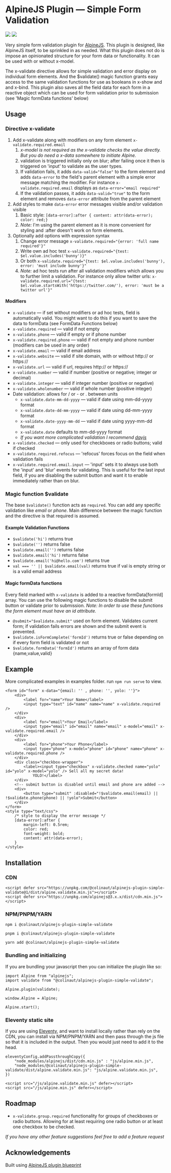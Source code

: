 # AlpineJS Plugin — Simple Form Validation

![](https://img.shields.io/bundlephobia/min/@colinaut/alpinejs-plugin-simple-validate)
![](https://img.shields.io/npm/v/@colinaut/alpinejs-plugin-simple-validate)

Very simple form validation plugin for [AlpineJS](https://alpinejs.dev). This plugin is designed, like AlpineJS itself, to be sprinkled in as needed. What this plugin does not do is impose an opinionated structure for your form data or functionality. It can be used with or without x-model.

The x-validate directive allows for simple validation and error display on individual form elements. And the $validate() magic function grants easy access to the same validation functions for use as booleans in x-show and and x-bind. This plugin also saves all the field data for each form in a reactive object which can be used for form validation prior to submission (see 'Magic formData functions' below)

## Usage

### Directive x-validate

1. Add x-validate along with modifiers on any form element `x-validate.required.email`
   1. *x-model is not required as the x-validate checks the value directly. But you do need a x-data somewhere to initiate Alpine.*
   2. validation is triggered initially only on blur; after failing once it then is triggered on 'input' to validate as the user types.
   3. If validation fails, it adds `data-valid="false"` to the form element and adds `data-error` to the field's parent element with a simple error message matching the modifier. For instance `x-validate.required.email` displays as `data-error="email required"`
   4. If the validation passes, it adds `data-valid="true"` to the form element and removes `data-error` attribute from the parent element
2. Add styles to make `data-error` error messages visible and/or validation visible
   1. Basic style: `[data-error]:after { content: attr(data-error); color: red;}`
   2. *Note:* I'm using the parent element as it is more convenient for styling and :after doesn't work on form elements.
3. Optionally add options with expression syntax
   1. Change error message `x-validate.required="{error: 'full name required'}"`
   2. Write own ad hoc test `x-validate.required="{test: $el.value.includes('bunny')}"`
   3. Or both `x-validate.required="{test: $el.value.includes('bunny'), error: 'must include bunny'}"`
   4. *Note:* ad hoc tests run after all validation modifiers which allows you to further limit a validation. For instance only allow twitter urls: `x-validate.required.url="{test: $el.value.startsWith('https://twitter.com/'), error: 'must be a twitter url'}"`

#### Modifiers

* `x-validate` — if set without modifiers or ad hoc tests, field is automatically valid. You might want to do this if you want to save the data to formData (see FormData Functions below)
* `x-validate.required` — valid if not empty
* `x-validate.phone` — valid if empty or if phone number
* `x-validate.required.phone` — valid if not empty and phone number (modifiers can be used in any order)
* `x-validate.email` — valid if email address
* `x-validate.website` — valid if site domain, with or without http:// or https://
* `x-validate.url` — valid if url, requires http:// or https://
* `x-validate.number` — valid if number (positive or negative; integer or decimal)
* `x-validate.integer` — valid if integer number (positive or negative)
* `x-validate.wholenumber` — valid if whole number (positive integer)
* Date validation: allows for / or - or . between units
  * `x-validate.date-mm-dd-yyyy` — valid if date using mm-dd-yyyy format
  * `x-validate.date-dd-mm-yyyy` — valid if date using dd-mm-yyyy format
  * `x-validate.date-yyyy-mm-dd` — valid if date using yyyy-mm-dd format
  * `x-validate.date` defaults to mm-dd-yyyy format
  * *If you want more complicated validation I recommend [dayjs](https://github.com/iamkun/dayjs)*
* `x-validate.checked` — only used for checkboxes or radio buttons; valid if checked
* `x-validate.required.refocus` — 'refocus' forces focus on the field when validation fails
* `x-validate.required.email.input` — 'input' sets it to always use both the 'input' and 'blur' events for validating. This is useful for the last input field, if you are disabling the submit button and want it to enable immediately rather than on blur.

### Magic function $validate

The base `$validate()` function acts as `required`. You can add any specific validation like *email* or *phone*. Main difference between the magic function and the directive is that required is assumed.

#### Example Validation Functions

* `$validate('hi')` returns true
* `$validate('')` returns false
* `$validate.email('')` returns false
* `$validate.email('hi')` returns false
* `$validate.email('hi@hello.com')` returns true
* `val === '' || $validate.email(val)` returns true if val is empty string or is a valid email address

#### Magic formData functions

Every field marked with `x-validate` is added to a reactive formData[formId] array. You can use the following magic functions to disable the submit button or validate prior to submission. *Note: In order to use these functions the form element must have an id attribute.*

* `@submit="$validate.submit"` used on form element. Validates current form; if validation fails errors are shown and the submit event is prevented.
* `$validate.isFormComplete('formId')` returns true or false depending on if every form field is validated or not
* `$validate.formData('formId')` returns an array of form data {name,value,valid}

## Example

More complicated examples in examples folder. run `npm run serve` to view.

```
<form id="form" x-data="{email: '' , phone: '', yolo: ''}">
    <div>
        <label for="name">Your Name</label>
        <input type="text" id="name" name="name" x-validate.required />
    </div>
    <div>
        <label for="email">Your Email</label>
        <input type="email" id="email" name="email" x-model="email" x-validate.required.email />
    </div>
    <div>
        <label for="phone">Your Phone</label>
        <input type="phone" x-model="phone" id="phone" name="phone" x-validate.required.phone />
    </div>
    <div class="checkbox-wrapper">
        <label><input type="checkbox" x-validate.checked name="yolo" id="yolo" x-model="yolo" /> Sell all my secret data!
            YOLO!</label>
    </div>
    <!-- submit button is disabled until email and phone are added -->
    <div>
        <button type="submit" :disabled="!$validate.email(email) || !$validate.phone(phone) || !yolo">Submit</button>
    </div>
</form>
<style type="text/css">
    /* style to display the error message */
    [data-error]:after {
        margin-left: 0.5rem;
        color: red;
        font-weight: bold;
        content: attr(data-error);
    }
</style>

```

## Installation

### CDN

```
<script defer src="https://unpkg.com/@colinaut/alpinejs-plugin-simple-validate@1/dist/alpine.validate.min.js"></script>
<script defer src="https://unpkg.com/alpinejs@3.x.x/dist/cdn.min.js"></script>
```

### NPM/PNPM/YARN

```
npm i @colinaut/alpinejs-plugin-simple-validate

pnpm i @colinaut/alpinejs-plugin-simple-validate

yarn add @colinaut/alpinejs-plugin-simple-validate
```
### Bundling and initializing
If you are bundling your javascript then you can initialize the plugin like so:

```
import Alpine from "alpinejs";
import validate from "@colinaut/alpinejs-plugin-simple-validate";

Alpine.plugin(validate);

window.Alpine = Alpine;

Alpine.start();
```

### Eleventy static site

If you are using [Eleventy](https://www.11ty.dev), and want to install locally rather than rely on the CDN, you can install via NPM/PNPM/YARN and then pass through the js file so that it is included in the output. Then you would just need to add it to the head.

```
eleventyConfig.addPassthroughCopy({
    "node_modules/alpinejs/dist/cdn.min.js" : "js/alpine.min.js",
    "node_modules/@colinaut/alpinejs-plugin-simple-validate/dist/alpine.validate.min.js": "js/alpine.validate.min.js",
})
```
```
<script src="/js/alpine.validate.min.js" defer></script>
<script src="/js/alpine.min.js" defer></script>
```

## Roadmap

* `x-validate.group.required` functionality for groups of checkboxes or radio buttons. Allowing for at least requiring one radio button or at least one checkbox to be checked.

*If you have any other feature suggestions feel free to add a feature request*

## Acknowledgements
Built using [AlpineJS plugin blueprint](https://github.com/img.shields.io/github/v/release/victoryoalli/alpinejs-plugin-blueprint)

